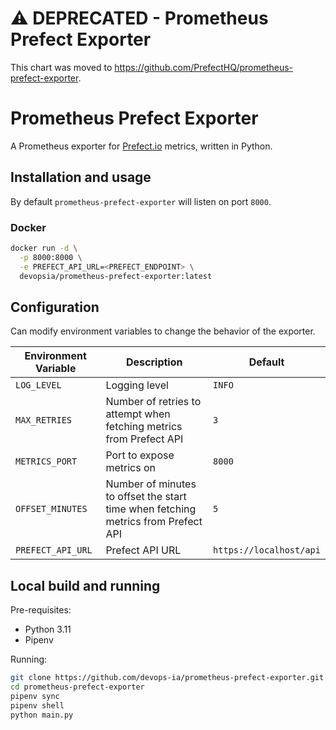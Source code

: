 # ⚠️  DEPRECATED - Prometheus Prefect Exporter

This chart was moved to <https://github.com/PrefectHQ/prometheus-prefect-exporter>.

# Prometheus Prefect Exporter

A Prometheus exporter for [Prefect.io](https://www.prefect.io/) metrics, written in Python.

## Installation and usage

By default `prometheus-prefect-exporter` will listen on port `8000`.

### Docker

```bash
docker run -d \
  -p 8000:8000 \
  -e PREFECT_API_URL=<PREFECT_ENDPOINT> \
  devopsia/prometheus-prefect-exporter:latest
```

## Configuration

Can modify environment variables to change the behavior of the exporter.

| Environment Variable | Description | Default |
| --- | --- | --- |
| `LOG_LEVEL` | Logging level | `INFO` |
| `MAX_RETRIES` | Number of retries to attempt when fetching metrics from Prefect API | `3` |
| `METRICS_PORT` | Port to expose metrics on | `8000` |
| `OFFSET_MINUTES` | Number of minutes to offset the start time when fetching metrics from Prefect API | `5` |
| `PREFECT_API_URL` | Prefect API URL | `https://localhost/api` |

## Local build and running

Pre-requisites:

* Python 3.11
* Pipenv

Running:

```bash
git clone https://github.com/devops-ia/prometheus-prefect-exporter.git
cd prometheus-prefect-exporter
pipenv sync
pipenv shell
python main.py
```
